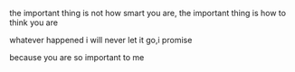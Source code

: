 the important thing is not how smart you are,
the important thing is how to think you are

whatever happened i will never let it go,i promise

because you are so important to me
